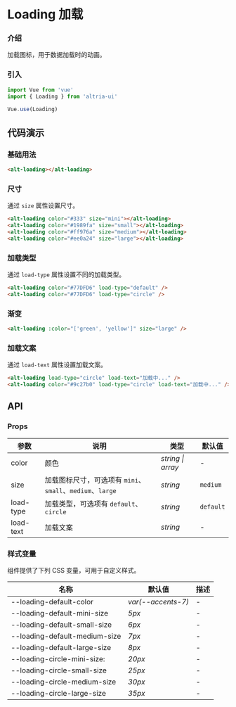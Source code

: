 # Loading 加载

### 介绍

加载图标，用于数据加载时的动画。

### 引入

```js
import Vue from 'vue'
import { Loading } from 'altria-ui'

Vue.use(Loading)
```

## 代码演示

### 基础用法

```html
<alt-loading></alt-loading>
```

### 尺寸

通过 `size` 属性设置尺寸。

```html
<alt-loading color="#333" size="mini"></alt-loading>
<alt-loading color="#1989fa" size="small"></alt-loading>
<alt-loading color="#ff976a" size="medium"></alt-loading>
<alt-loading color="#ee0a24" size="large"></alt-loading>
```

### 加载类型

通过 `load-type` 属性设置不同的加载类型。

```html
<alt-loading color="#77DFD6" load-type="default" />
<alt-loading color="#77DFD6" load-type="circle" />
```

### 渐变

```html
<alt-loading :color="['green', 'yellow']" size="large" />
```

### 加载文案

通过 `load-text` 属性设置加载文案。

```html
<alt-loading load-type="circle" load-text="加载中..." />
<alt-loading color="#9c27b0" load-type="circle" load-text="加载中..." />
```

## API

### Props

| 参数      | 说明                                                      | 类型              | 默认值    |
| --------- | --------------------------------------------------------- | ----------------- | --------- |
| color     | 颜色                                                      | _string \| array_ | -         |
| size      | 加载图标尺寸，可选项有 `mini`、`small`、`medium`、`large` | _string_          | `medium`  |
| load-type | 加载类型，可选项有 `default`、`circle`                    | _string_          | `default` |
| load-text | 加载文案                                                  | _string_          | -         |

### 样式变量

组件提供了下列 CSS 变量，可用于自定义样式。

| 名称                          | 默认值             | 描述 |
| ----------------------------- | ------------------ | ---- |
| --loading-default-color       | _var(--accents-7)_ | -    |
| --loading-default-mini-size   | _5px_              | -    |
| --loading-default-small-size  | _6px_              | -    |
| --loading-default-medium-size | _7px_              | -    |
| --loading-default-large-size  | _8px_              | -    |
| --loading-circle-mini-size:   | _20px_             | -    |
| --loading-circle-small-size   | _25px_             | -    |
| --loading-circle-medium-size  | _30px_             | -    |
| --loading-circle-large-size   | _35px_             | -    |
